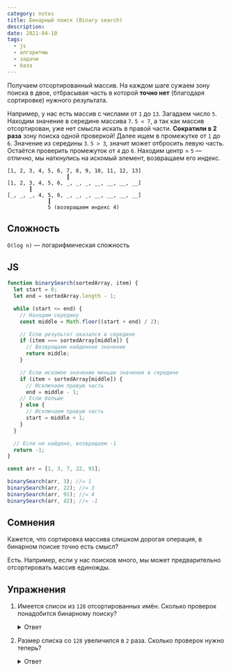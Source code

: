 ```yaml
---
category: notes
title: Бинарный поиск (Binary search)
description: 
date: 2021-04-10
tags:
  - js
  - алгоритмы
  - задачи
  - база
---
```

Получаем отсортированный массив. На каждом шаге сужаем зону поиска в двое, отбрасывая часть в которой **точно нет** (благодаря сортировке) нужного результата.

Например, у нас есть массив с числами от `1` до `13`. Загадаем число `5`. Находим значение в середине массива `7`. `5 < 7`, а так как массив отсортирован, уже нет смысла искать в правой части. **Сократили в 2 раза** зону поиска одной проверкой! Далее ищем в промежутке от `1` до `6`. Значение из середины `3`. `5 > 3`, значит может отбросить левую часть. Остаётся проверить промежуток от `4` до `6`. Находим центр = `5` — отлично, мы наткнулись на искомый элемент, возвращаем его индекс.

```text
[1, 2, 3, 4, 5, 6, 7, 8, 9, 10, 11, 12, 13]
                   ┃
[1, 2, 3, 4, 5, 6, _, _, _, __, __, __, __]
       ┃              
[_, _, _, 4, 5, 6, _, _, _, __, __, __, __]
             ┃
             5 (возвращаем индекс 4)
```

## Сложность

`O(log n)` — логарифмическая сложность

## JS

```js
function binarySearch(sortedArray, item) {
  let start = 0;
  let end = sortedArray.length - 1;

  while (start <= end) {
    // Находим середину
    const middle = Math.floor((start + end) / 2);

    // Если результат оказался в середине
    if (item === sortedArray[middle]) {
      // Возвращаем найденное значение
      return middle;
    }

    // Если искомое значение меньше значения в середине
    if (item < sortedArray[middle]) {
      // Исключаем правую часть
      end = middle - 1;
    // Если больше
    } else {
      // Исключаем правую часть
      start = middle + 1;
    }
  }

  // Если не найдено, возвращаем -1
  return -1;
}

const arr = [1, 3, 7, 22, 91];

binarySearch(arr, 3); //= 1
binarySearch(arr, 22); //= 3
binarySearch(arr, 91); //= 4
binarySearch(arr, 42); //= -1
```

## Сомнения

Кажется, что сортировка массива слишком дорогая операция, в бинарном поиске точно есть смысл?

Есть. Например, если у нас поисков много, мы может предварительно отсортировать массив единожды.

## Упражнения

1. Имеется список из `128` отсортированных имён. Сколько проверок понадобится бинарному поиску?

    <details>
      <summary>Ответ</summary>

      `log₂128 = 7`
    </details>

2. Размер списка со `128` увеличился в `2` раза. Сколько проверок нужно теперь?

    <details>
      <summary>Ответ</summary>

      Так как на каждой проверке мы уменьшаем зону поиска в 2 раза, очевидно предположить, что при увеличении списка в 2 раза понадобится `+1` проверка. `log₂256 = 8`
    </details>
